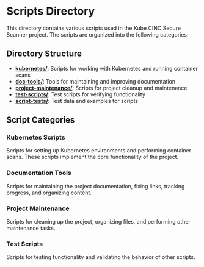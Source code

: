 # Scripts Directory

This directory contains various scripts used in the Kube CINC Secure Scanner project. The scripts are organized into the following categories:

## Directory Structure

- **[kubernetes/](kubernetes/)**: Scripts for working with Kubernetes and running container scans
- **[doc-tools/](doc-tools/)**: Tools for maintaining and improving documentation
- **[project-maintenance/](project-maintenance/)**: Scripts for project cleanup and maintenance
- **[test-scripts/](test-scripts/)**: Test scripts for verifying functionality
- **[script-tests/](script-tests/)**: Test data and examples for scripts

## Script Categories

### Kubernetes Scripts

Scripts for setting up Kubernetes environments and performing container scans. These scripts implement the core functionality of the project.

### Documentation Tools

Scripts for maintaining the project documentation, fixing links, tracking progress, and organizing content.

### Project Maintenance

Scripts for cleaning up the project, organizing files, and performing other maintenance tasks.

### Test Scripts

Scripts for testing functionality and validating the behavior of other scripts.
